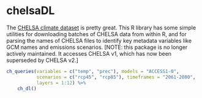 # chelsaDL

The [CHELSA climate dataset](http://chelsa-climate.org/downloads/) is pretty great. This R library has some simple utilities for downloading batches of CHELSA data from within R, and for parsing the names of CHELSA files to identify key metadata variables like GCM names and emissions scenarios. [NOTE: this package is no longer actively maintained. It accesses CHELSA v1, which has now been superseded by CHELSA v2.]

```r
ch_queries(variables = c("temp", "prec"), models = "ACCESS1-0", 
           scenarios = c("rcp45", "rcp85"), timeframes = "2061-2080", 
           layers = 1:12) %>%
    ch_dl()
```

